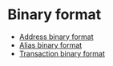 # Binary format

* [Address binary format](/blockchain/binary-format/address-binary-format.md)
* [Alias binary format](/blockchain/binary-format/alias-binary-format.md)
* [Transaction binary format](/blockchain/binary-format/transaction-binary-format.md)

